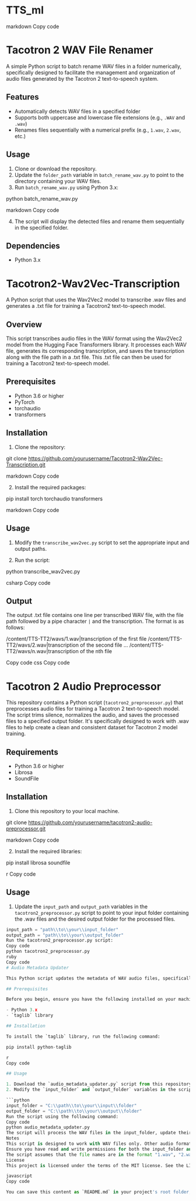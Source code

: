 # TTS_ml
markdown
Copy code
# Tacotron 2 WAV File Renamer

A simple Python script to batch rename WAV files in a folder numerically, specifically designed to facilitate the management and organization of audio files generated by the Tacotron 2 text-to-speech system.

## Features

- Automatically detects WAV files in a specified folder
- Supports both uppercase and lowercase file extensions (e.g., `.WAV` and `.wav`)
- Renames files sequentially with a numerical prefix (e.g., `1.wav`, `2.wav`, etc.)

## Usage

1. Clone or download the repository.
2. Update the `folder_path` variable in `batch_rename_wav.py` to point to the directory containing your WAV files.
3. Run `batch_rename_wav.py` using Python 3.x:

python batch_rename_wav.py

markdown
Copy code

4. The script will display the detected files and rename them sequentially in the specified folder.

## Dependencies

- Python 3.x



# Tacotron2-Wav2Vec-Transcription

A Python script that uses the Wav2Vec2 model to transcribe .wav files and generates a .txt file for training a Tacotron2 text-to-speech model.

## Overview

This script transcribes audio files in the WAV format using the Wav2Vec2 model from the Hugging Face Transformers library. It processes each WAV file, generates its corresponding transcription, and saves the transcription along with the file path in a .txt file. This .txt file can then be used for training a Tacotron2 text-to-speech model.

## Prerequisites

- Python 3.6 or higher
- PyTorch
- torchaudio
- transformers

## Installation

1. Clone the repository:

git clone https://github.com/yourusername/Tacotron2-Wav2Vec-Transcription.git

markdown
Copy code

2. Install the required packages:

pip install torch torchaudio transformers

markdown
Copy code

## Usage

1. Modify the `transcribe_wav2vec.py` script to set the appropriate input and output paths.

2. Run the script:

python transcribe_wav2vec.py

csharp
Copy code

## Output

The output .txt file contains one line per transcribed WAV file, with the file path followed by a pipe character `|` and the transcription. The format is as follows:

/content/TTS-TT2/wavs/1.wav|transcription of the first file
/content/TTS-TT2/wavs/2.wav|transcription of the second file
...
/content/TTS-TT2/wavs/n.wav|transcription of the nth file

Copy code
css
Copy code
# Tacotron 2 Audio Preprocessor

This repository contains a Python script (`tacotron2_preprocessor.py`) that preprocesses audio files for training a Tacotron 2 text-to-speech model. The script trims silence, normalizes the audio, and saves the processed files to a specified output folder. It's specifically designed to work with .wav files to help create a clean and consistent dataset for Tacotron 2 model training.

## Requirements

- Python 3.6 or higher
- Librosa
- SoundFile

## Installation

1. Clone this repository to your local machine.

git clone https://github.com/yourusername/tacotron2-audio-preprocessor.git

markdown
Copy code

2. Install the required libraries:

pip install librosa soundfile

r
Copy code

## Usage

1. Update the `input_path` and `output_path` variables in the `tacotron2_preprocessor.py` script to point to your input folder containing the .wav files and the desired output folder for the processed files.

```python
input_path = "path\\to\\your\\input_folder"
output_path = "path\\to\\your\\output_folder"
Run the tacotron2_preprocessor.py script:
Copy code
python tacotron2_preprocessor.py
ruby
Copy code
# Audio Metadata Updater

This Python script updates the metadata of WAV audio files, specifically the "Title" and "Track Number" fields, to match their file names (without the file extension). The updated files are saved in a separate output folder, preserving the original files in the input folder. This can be particularly useful for managing large collections of audio files, ensuring consistency in their metadata.

## Prerequisites

Before you begin, ensure you have the following installed on your machine:

- Python 3.x
- `taglib` library

## Installation

To install the `taglib` library, run the following command:

pip install python-taglib

r
Copy code

## Usage

1. Download the `audio_metadata_updater.py` script from this repository.
2. Modify the `input_folder` and `output_folder` variables in the script to match the desired source and destination folders for your audio files. For example:

```python
input_folder = "C:\\path\\to\\your\\input\\folder"
output_folder = "C:\\path\\to\\your\\output\\folder"
Run the script using the following command:
Copy code
python audio_metadata_updater.py
The script will process the WAV files in the input_folder, update their metadata, and save the updated files in the output_folder. The original files in the input_folder will remain unchanged.
Notes
This script is designed to work with WAV files only. Other audio formats may not be compatible.
Ensure you have read and write permissions for both the input_folder and output_folder.
The script assumes that the file names are in the format "1.wav", "2.wav", etc., and will update the metadata accordingly. If your files are named differently, you may need to modify the script to suit your specific naming convention.
License
This project is licensed under the terms of the MIT license. See the LICENSE file for details.

javascript
Copy code

You can save this content as `README.md` in your project's root folder, and it will appear on you
